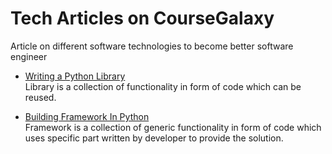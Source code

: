 # Tech Articles on CourseGalaxy
Article on different software technologies to become better software engineer

* [Writing a Python Library](http://coursegalaxy.com/python/writing-library.html)\
Library is a collection of functionality in form of code which can be reused.

* [Building Framework In Python](http://coursegalaxy.com/python/framework.html)\
Framework is a collection of generic functionality in form of code which uses specific part written by developer to provide the solution.

